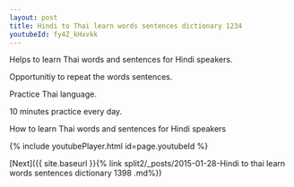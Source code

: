 ```yaml
---
layout: post
title: Hindi to Thai learn words sentences dictionary 1234 
youtubeId: fy4Z_kHxvkk
---
```

 
 
Helps to learn Thai words and sentences for Hindi speakers.

Opportunitiy to repeat the words sentences. 

Practice Thai language. 
 
10 minutes practice every day. 
 
How to learn Thai words and sentences for Hindi speakers 
 
{% include youtubePlayer.html id=page.youtubeId %}
 
 
[Next]({{ site.baseurl }}{% link  split2/_posts/2015-01-28-Hindi to thai learn words sentences dictionary 1398 .md%})
 
